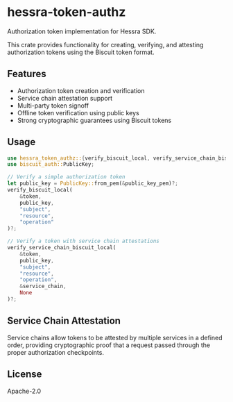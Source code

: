 # hessra-token-authz

Authorization token implementation for Hessra SDK.

This crate provides functionality for creating, verifying, and attesting authorization tokens using the Biscuit token format.

## Features

- Authorization token creation and verification
- Service chain attestation support
- Multi-party token signoff
- Offline token verification using public keys
- Strong cryptographic guarantees using Biscuit tokens

## Usage

```rust
use hessra_token_authz::{verify_biscuit_local, verify_service_chain_biscuit_local};
use biscuit_auth::PublicKey;

// Verify a simple authorization token
let public_key = PublicKey::from_pem(&public_key_pem)?;
verify_biscuit_local(
    &token,
    public_key,
    "subject",
    "resource",
    "operation"
)?;

// Verify a token with service chain attestations
verify_service_chain_biscuit_local(
    &token,
    public_key,
    "subject",
    "resource",
    "operation",
    &service_chain,
    None
)?;
```

## Service Chain Attestation

Service chains allow tokens to be attested by multiple services in a defined order, providing cryptographic proof that a request passed through the proper authorization checkpoints.

## License

Apache-2.0
